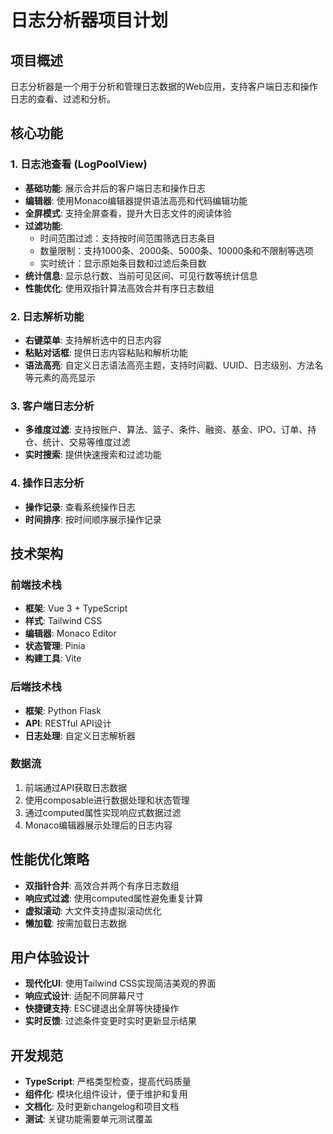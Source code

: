 # 日志分析器项目计划

## 项目概述
日志分析器是一个用于分析和管理日志数据的Web应用，支持客户端日志和操作日志的查看、过滤和分析。

## 核心功能

### 1. 日志池查看 (LogPoolView)
- **基础功能**: 展示合并后的客户端日志和操作日志
- **编辑器**: 使用Monaco编辑器提供语法高亮和代码编辑功能
- **全屏模式**: 支持全屏查看，提升大日志文件的阅读体验
- **过滤功能**: 
  - 时间范围过滤：支持按时间范围筛选日志条目
  - 数量限制：支持1000条、2000条、5000条、10000条和不限制等选项
  - 实时统计：显示原始条目数和过滤后条目数
- **统计信息**: 显示总行数、当前可见区间、可见行数等统计信息
- **性能优化**: 使用双指针算法高效合并有序日志数组

### 2. 日志解析功能
- **右键菜单**: 支持解析选中的日志内容
- **粘贴对话框**: 提供日志内容粘贴和解析功能
- **语法高亮**: 自定义日志语法高亮主题，支持时间戳、UUID、日志级别、方法名等元素的高亮显示

### 3. 客户端日志分析
- **多维度过滤**: 支持按账户、算法、篮子、条件、融资、基金、IPO、订单、持仓、统计、交易等维度过滤
- **实时搜索**: 提供快速搜索和过滤功能

### 4. 操作日志分析
- **操作记录**: 查看系统操作日志
- **时间排序**: 按时间顺序展示操作记录

## 技术架构

### 前端技术栈
- **框架**: Vue 3 + TypeScript
- **样式**: Tailwind CSS
- **编辑器**: Monaco Editor
- **状态管理**: Pinia
- **构建工具**: Vite

### 后端技术栈
- **框架**: Python Flask
- **API**: RESTful API设计
- **日志处理**: 自定义日志解析器

### 数据流
1. 前端通过API获取日志数据
2. 使用composable进行数据处理和状态管理
3. 通过computed属性实现响应式数据过滤
4. Monaco编辑器展示处理后的日志内容

## 性能优化策略
- **双指针合并**: 高效合并两个有序日志数组
- **响应式过滤**: 使用computed属性避免重复计算
- **虚拟滚动**: 大文件支持虚拟滚动优化
- **懒加载**: 按需加载日志数据

## 用户体验设计
- **现代化UI**: 使用Tailwind CSS实现简洁美观的界面
- **响应式设计**: 适配不同屏幕尺寸
- **快捷键支持**: ESC键退出全屏等快捷操作
- **实时反馈**: 过滤条件变更时实时更新显示结果

## 开发规范
- **TypeScript**: 严格类型检查，提高代码质量
- **组件化**: 模块化组件设计，便于维护和复用
- **文档化**: 及时更新changelog和项目文档
- **测试**: 关键功能需要单元测试覆盖

